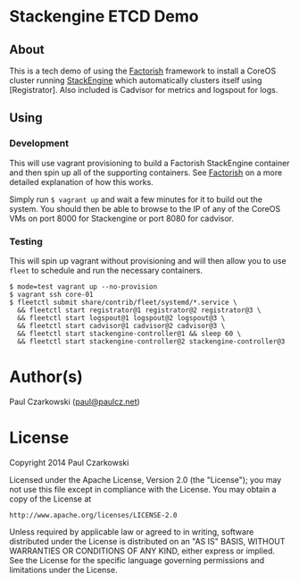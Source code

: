 Stackengine ETCD Demo
=====================

About
-----

This is a tech demo of using the [Factorish](http://github.com/paulczar/factorish) framework to install a CoreOS cluster running [StackEngine](http://stackengine.com) which automatically clusters itself using [Registrator].   Also included is Cadvisor for metrics and logspout for logs.

Using
-----

### Development

This will use vagrant provisioning to build a Factorish StackEngine container and then spin up all of the supporting containers.  See [Factorish](http://github.com/paulczar/factorish) on a more detailed explanation of how this works.

Simply run `$ vagrant up` and wait a few minutes for it to build out the system.  You should then be able to browse to the IP of any of the CoreOS VMs on port 8000 for Stackengine or port 8080 for cadvisor.

### Testing

This will spin up vagrant without provisioning and will then allow you to use `fleet` to schedule and run the necessary containers.

```
$ mode=test vagrant up --no-provision
$ vagrant ssh core-01
$ fleetctl submit share/contrib/fleet/systemd/*.service \
  && fleetctl start registrator@1 registrator@2 registrator@3 \
  && fleetctl start logspout@1 logspout@2 logspout@3 \
  && fleetctl start cadvisor@1 cadvisor@2 cadvisor@3 \
  && fleetctl start stackengine-controller@1 && sleep 60 \
  && fleetctl start stackengine-controller@2 stackengine-controller@3

```


Author(s)
======

Paul Czarkowski (paul@paulcz.net)

License
=======

Copyright 2014 Paul Czarkowski

Licensed under the Apache License, Version 2.0 (the "License");
you may not use this file except in compliance with the License.
You may obtain a copy of the License at

    http://www.apache.org/licenses/LICENSE-2.0

Unless required by applicable law or agreed to in writing, software
distributed under the License is distributed on an "AS IS" BASIS,
WITHOUT WARRANTIES OR CONDITIONS OF ANY KIND, either express or implied.
See the License for the specific language governing permissions and
limitations under the License.

